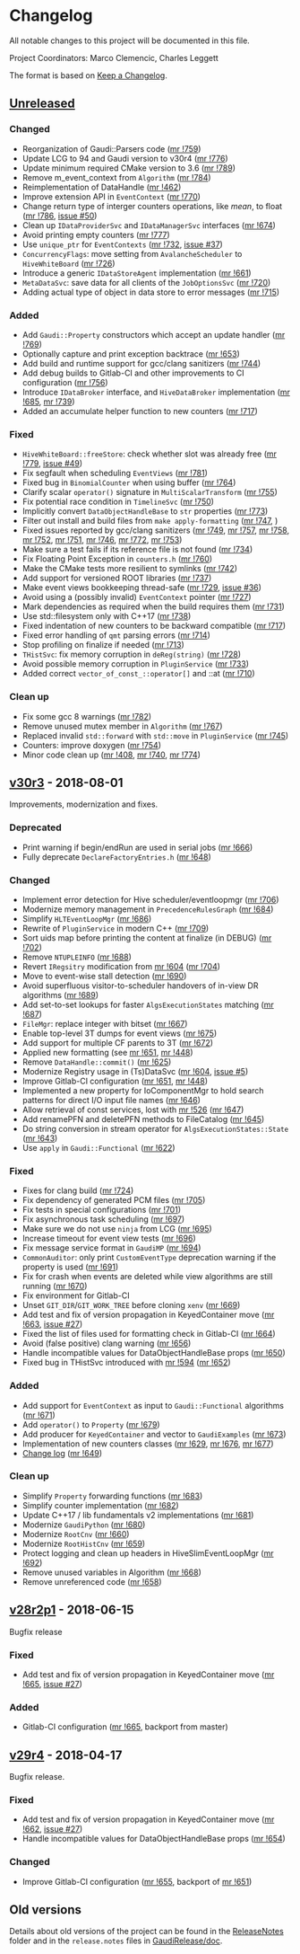 # Changelog
All notable changes to this project will be documented in this file.

Project Coordinators: Marco Clemencic, Charles Leggett

The format is based on [Keep a Changelog](http://keepachangelog.com/en/1.0.0/).

## [Unreleased][]

### Changed
- Reorganization of Gaudi::Parsers code ([mr !759][])
- Update LCG to 94 and Gaudi version to v30r4 ([mr !776][])
- Update minimum required CMake version to 3.6 ([mr !789][])
- Remove m_event_context from `Algorithm` ([mr !784][])
- Reimplementation of DataHandle ([mr !462][])
- Improve extension API in `EventContext` ([mr !770][])
- Change return type of interger counters operations, like _mean_, to float ([mr !786][], [issue #50][])
- Clean up `IDataProviderSvc` and `IDataManagerSvc` interfaces ([mr !674][])
- Avoid printing empty counters ([mr !777][])
- Use `unique_ptr` for `EventContexts` ([mr !732][], [issue #37][])
- `ConcurrencyFlags`: move setting from `AvalancheScheduler` to `HiveWhiteBoard` ([mr !726][])
- Introduce a generic `IDataStoreAgent` implementation ([mr !661][])
- `MetaDataSvc`: save data for all clients of the `JobOptionsSvc` ([mr !720][])
- Adding actual type of object in data store to error messages ([mr !715][])

### Added
- Add `Gaudi::Property` constructors which accept an update handler ([mr !769][])
- Optionally capture and print exception backtrace ([mr !653][])
- Add build and runtime support for gcc/clang sanitizers ([mr !744][])
- Add debug builds to Gitlab-CI and other improvements to CI configuration ([mr !756][])
- Introduce `IDataBroker` interface, and `HiveDataBroker` implementation ([mr !685][], [mr !739][])
- Added an accumulate helper function to new counters ([mr !717][])

### Fixed
- `HiveWhiteBoard::freeStore`: check whether slot was already free ([mr !779][], [issue #49][])
- Fix segfault when scheduling `EventViews` ([mr !781][])
- Fixed bug in `BinomialCounter` when using buffer ([mr !764][])
- Clarify scalar `operator()` signature in `MultiScalarTransform` ([mr !755][])
- Fix potential race condition in `TimelineSvc` ([mr !750][])
- Implicitly convert `DataObjectHandleBase` to `str` properties ([mr !773][])
- Filter out install and build files from `make apply-formatting` ([mr !747][], )
- Fixed issues reported by gcc/clang sanitizers ([mr !749][], [mr !757][], [mr !758][], [mr !752][], [mr !751][], [mr !746][], [mr !772][], [mr !753][])
- Make sure a test fails if its reference file is not found ([mr !734][])
- Fix Floating Point Exception in `counters.h` ([mr !760][])
- Make the CMake tests more resilient to symlinks ([mr !742][])
- Add support for versioned ROOT libraries ([mr !737][])
- Make event views bookkeeping thread-safe ([mr !729][], [issue #36][])
- Avoid using a (possibly invalid) `EventContext` pointer ([mr !727][])
- Mark dependencies as required when the build requires them ([mr !731][])
- Use std::filesystem only with C++17 ([mr !738][])
- Fixed indentation of new counters to be backward compatible ([mr !717][])
- Fixed error handling of `qmt` parsing errors ([mr !714][])
- Stop profiling on finalize if needed ([mr !713][])
- `THistSvc`: fix memory corruption in `deReg(string)` ([mr !728][])
- Avoid possible memory corruption in `PluginService` ([mr !733][])
- Added correct `vector_of_const_::operator[]` and ::at ([mr !710][])

### Clean up
- Fix some gcc 8 warnings ([mr !782][])
- Remove unused mutex member in `Algorithm` ([mr !767][])
- Replaced invalid `std::forward` with `std::move` in `PluginService` ([mr !745][])
- Counters: improve doxygen ([mr !754][])
- Minor code clean up ([mr !408][], [mr !740][], [mr !774][])


## [v30r3][] - 2018-08-01
Improvements, modernization and fixes.

### Deprecated
- Print warning if begin/endRun are used in serial jobs ([mr !666][])
- Fully deprecate `DeclareFactoryEntries.h` ([mr !648][])

### Changed
- Implement error detection for Hive scheduler/eventloopmgr ([mr !706][])
- Modernize memory management in `PrecedenceRulesGraph` ([mr !684][])
- Simplify `HLTEventLoopMgr` ([mr !686][])
- Rewrite of `PluginService` in modern C++ ([mr !709][])
- Sort uids map before printing the content at finalize (in DEBUG) ([mr !702][])
- Remove `NTUPLEINFO` ([mr !688][])
- Revert `IRegsitry` modification from [mr !604][] ([mr !704][])
- Move to event-wise stall detection ([mr !690][])
- Avoid superfluous visitor-to-scheduler handovers of in-view DR algorithms ([mr !689][])
- Add set-to-set lookups for faster `AlgsExecutionStates` matching ([mr !687][])
- `FileMgr`: replace integer with bitset ([mr !667][])
- Enable top-level 3T dumps for event views ([mr !675][])
- Add support for multiple CF parents to 3T ([mr !672][])
- Applied new formatting (see [mr !651][], [mr !448][])
- Remove `DataHandle::commit()` ([mr !625][])
- Modernize Registry usage in (Ts)DataSvc ([mr !604][], [issue #5][])
- Improve Gitlab-CI configuration ([mr !651][], [mr !448][])
- Implemented a new property for IoComponentMgr to hold search patterns for
  direct I/O input file names ([mr !646][])
- Allow retrieval of const services, lost with [mr !526][] ([mr !647][])
- Add renamePFN and deletePFN methods to FileCatalog ([mr !645][])
- Do string conversion in stream operator for `AlgsExecutionStates::State`
  ([mr !643][])
- Use `apply` in `Gaudi::Functional` ([mr !622][])

### Fixed
- Fixes for clang build ([mr !724][])
- Fix dependency of generated PCM files ([mr !705][])
- Fix tests in special configurations ([mr !701][])
- Fix asynchronous task scheduling ([mr !697][])
- Make sure we do not use `ninja` from LCG ([mr !695][])
- Increase timeout for event view tests ([mr !696][])
- Fix message service format in `GaudiMP` ([mr !694][])
- `CommonAuditor`: only print `CustomEventType` deprecation warning if the property is used ([mr !691][])
- Fix for crash when events are deleted while view algorithms are still running ([mr !670][])
- Fix environment for Gitlab-CI
- Unset `GIT_DIR`/`GIT_WORK_TREE` before cloning `xenv` ([mr !669][])
- Add test and fix of version propagation in KeyedContainer move ([mr !663][], [issue #27][])
- Fixed the list of files used for formatting check in Gitlab-CI ([mr !664][])
- Avoid (false positive) clang warning ([mr !656][])
- Handle incompatible values for DataObjectHandleBase props ([mr !650][])
- Fixed bug in THistSvc introduced with [mr !594][] ([mr !652][])

### Added
- Add support for `EventContext` as input to `Gaudi::Functional` algorithms ([mr !671][])
- Add `operator()` to `Property` ([mr !679][])
- Add producer for `KeyedContainer` and vector to `GaudiExamples` ([mr !673][])
- Implementation of new counters classes ([mr !629][], [mr !676][], [mr !677][])
- [Change log](CHANGELOG.md) ([mr !649][])

### Clean up
- Simplify `Property` forwarding functions ([mr !683][])
- Simplify counter implementation ([mr !682][])
- Update C++17 / lib fundamentals v2 implementations ([mr !681][])
- Modernize `GaudiPython` ([mr !680][])
- Modernize `RootCnv` ([mr !660][])
- Modernize `RootHistCnv` ([mr !659][])
- Protect logging and clean up headers in HiveSlimEventLoopMgr ([mr !692][])
- Remove unused variables in Algorithm ([mr !668][])
- Remove unreferenced code ([mr !658][])


## [v28r2p1][] - 2018-06-15
Bugfix release

### Fixed
- Add test and fix of version propagation in KeyedContainer move ([mr !665][], [issue #27][])

### Added
- Gitlab-CI configuration ([mr !665][], backport from master)


## [v29r4][] - 2018-04-17
Bugfix release.

### Fixed
- Add test and fix of version propagation in KeyedContainer move ([mr !662][], [issue #27][])
- Handle incompatible values for DataObjectHandleBase props ([mr !654][])

### Changed
- Improve Gitlab-CI configuration ([mr !655][], backport of [mr !651][])


## Old versions
Details about old versions of the project can be found in the
[ReleaseNotes](ReleaseNotes) folder and in the `release.notes` files in
[GaudiRelease/doc](GaudiRelease/doc).

[mr !789]: https://gitlab.cern.ch/gaudi/Gaudi/merge_requests/789
[mr !786]: https://gitlab.cern.ch/gaudi/Gaudi/merge_requests/786
[mr !784]: https://gitlab.cern.ch/gaudi/Gaudi/merge_requests/784
[mr !782]: https://gitlab.cern.ch/gaudi/Gaudi/merge_requests/782
[mr !781]: https://gitlab.cern.ch/gaudi/Gaudi/merge_requests/781
[mr !779]: https://gitlab.cern.ch/gaudi/Gaudi/merge_requests/779
[mr !777]: https://gitlab.cern.ch/gaudi/Gaudi/merge_requests/777
[mr !776]: https://gitlab.cern.ch/gaudi/Gaudi/merge_requests/776
[mr !774]: https://gitlab.cern.ch/gaudi/Gaudi/merge_requests/774
[mr !773]: https://gitlab.cern.ch/gaudi/Gaudi/merge_requests/773
[mr !772]: https://gitlab.cern.ch/gaudi/Gaudi/merge_requests/772
[mr !770]: https://gitlab.cern.ch/gaudi/Gaudi/merge_requests/770
[mr !769]: https://gitlab.cern.ch/gaudi/Gaudi/merge_requests/769
[mr !767]: https://gitlab.cern.ch/gaudi/Gaudi/merge_requests/767
[mr !764]: https://gitlab.cern.ch/gaudi/Gaudi/merge_requests/764
[mr !760]: https://gitlab.cern.ch/gaudi/Gaudi/merge_requests/760
[mr !759]: https://gitlab.cern.ch/gaudi/Gaudi/merge_requests/759
[mr !758]: https://gitlab.cern.ch/gaudi/Gaudi/merge_requests/758
[mr !757]: https://gitlab.cern.ch/gaudi/Gaudi/merge_requests/757
[mr !756]: https://gitlab.cern.ch/gaudi/Gaudi/merge_requests/756
[mr !755]: https://gitlab.cern.ch/gaudi/Gaudi/merge_requests/755
[mr !754]: https://gitlab.cern.ch/gaudi/Gaudi/merge_requests/754
[mr !753]: https://gitlab.cern.ch/gaudi/Gaudi/merge_requests/753
[mr !752]: https://gitlab.cern.ch/gaudi/Gaudi/merge_requests/752
[mr !751]: https://gitlab.cern.ch/gaudi/Gaudi/merge_requests/751
[mr !750]: https://gitlab.cern.ch/gaudi/Gaudi/merge_requests/750
[mr !749]: https://gitlab.cern.ch/gaudi/Gaudi/merge_requests/749
[mr !747]: https://gitlab.cern.ch/gaudi/Gaudi/merge_requests/747
[mr !746]: https://gitlab.cern.ch/gaudi/Gaudi/merge_requests/746
[mr !745]: https://gitlab.cern.ch/gaudi/Gaudi/merge_requests/745
[mr !744]: https://gitlab.cern.ch/gaudi/Gaudi/merge_requests/744
[mr !742]: https://gitlab.cern.ch/gaudi/Gaudi/merge_requests/742
[mr !740]: https://gitlab.cern.ch/gaudi/Gaudi/merge_requests/740
[mr !739]: https://gitlab.cern.ch/gaudi/Gaudi/merge_requests/739
[mr !738]: https://gitlab.cern.ch/gaudi/Gaudi/merge_requests/738
[mr !737]: https://gitlab.cern.ch/gaudi/Gaudi/merge_requests/737
[mr !734]: https://gitlab.cern.ch/gaudi/Gaudi/merge_requests/734
[mr !733]: https://gitlab.cern.ch/gaudi/Gaudi/merge_requests/733
[mr !732]: https://gitlab.cern.ch/gaudi/Gaudi/merge_requests/732
[mr !731]: https://gitlab.cern.ch/gaudi/Gaudi/merge_requests/731
[mr !729]: https://gitlab.cern.ch/gaudi/Gaudi/merge_requests/729
[mr !728]: https://gitlab.cern.ch/gaudi/Gaudi/merge_requests/728
[mr !727]: https://gitlab.cern.ch/gaudi/Gaudi/merge_requests/727
[mr !726]: https://gitlab.cern.ch/gaudi/Gaudi/merge_requests/726
[mr !724]: https://gitlab.cern.ch/gaudi/Gaudi/merge_requests/724
[mr !720]: https://gitlab.cern.ch/gaudi/Gaudi/merge_requests/720
[mr !717]: https://gitlab.cern.ch/gaudi/Gaudi/merge_requests/717
[mr !715]: https://gitlab.cern.ch/gaudi/Gaudi/merge_requests/715
[mr !714]: https://gitlab.cern.ch/gaudi/Gaudi/merge_requests/714
[mr !713]: https://gitlab.cern.ch/gaudi/Gaudi/merge_requests/713
[mr !710]: https://gitlab.cern.ch/gaudi/Gaudi/merge_requests/710
[mr !709]: https://gitlab.cern.ch/gaudi/Gaudi/merge_requests/709
[mr !706]: https://gitlab.cern.ch/gaudi/Gaudi/merge_requests/706
[mr !705]: https://gitlab.cern.ch/gaudi/Gaudi/merge_requests/705
[mr !704]: https://gitlab.cern.ch/gaudi/Gaudi/merge_requests/704
[mr !702]: https://gitlab.cern.ch/gaudi/Gaudi/merge_requests/702
[mr !701]: https://gitlab.cern.ch/gaudi/Gaudi/merge_requests/701
[mr !697]: https://gitlab.cern.ch/gaudi/Gaudi/merge_requests/697
[mr !696]: https://gitlab.cern.ch/gaudi/Gaudi/merge_requests/696
[mr !695]: https://gitlab.cern.ch/gaudi/Gaudi/merge_requests/695
[mr !694]: https://gitlab.cern.ch/gaudi/Gaudi/merge_requests/694
[mr !692]: https://gitlab.cern.ch/gaudi/Gaudi/merge_requests/692
[mr !691]: https://gitlab.cern.ch/gaudi/Gaudi/merge_requests/691
[mr !690]: https://gitlab.cern.ch/gaudi/Gaudi/merge_requests/690
[mr !689]: https://gitlab.cern.ch/gaudi/Gaudi/merge_requests/689
[mr !688]: https://gitlab.cern.ch/gaudi/Gaudi/merge_requests/688
[mr !687]: https://gitlab.cern.ch/gaudi/Gaudi/merge_requests/687
[mr !686]: https://gitlab.cern.ch/gaudi/Gaudi/merge_requests/686
[mr !685]: https://gitlab.cern.ch/gaudi/Gaudi/merge_requests/685
[mr !684]: https://gitlab.cern.ch/gaudi/Gaudi/merge_requests/684
[mr !683]: https://gitlab.cern.ch/gaudi/Gaudi/merge_requests/683
[mr !682]: https://gitlab.cern.ch/gaudi/Gaudi/merge_requests/682
[mr !681]: https://gitlab.cern.ch/gaudi/Gaudi/merge_requests/681
[mr !680]: https://gitlab.cern.ch/gaudi/Gaudi/merge_requests/680
[mr !679]: https://gitlab.cern.ch/gaudi/Gaudi/merge_requests/679
[mr !677]: https://gitlab.cern.ch/gaudi/Gaudi/merge_requests/677
[mr !676]: https://gitlab.cern.ch/gaudi/Gaudi/merge_requests/676
[mr !675]: https://gitlab.cern.ch/gaudi/Gaudi/merge_requests/675
[mr !674]: https://gitlab.cern.ch/gaudi/Gaudi/merge_requests/674
[mr !673]: https://gitlab.cern.ch/gaudi/Gaudi/merge_requests/673
[mr !672]: https://gitlab.cern.ch/gaudi/Gaudi/merge_requests/672
[mr !671]: https://gitlab.cern.ch/gaudi/Gaudi/merge_requests/671
[mr !670]: https://gitlab.cern.ch/gaudi/Gaudi/merge_requests/670
[mr !669]: https://gitlab.cern.ch/gaudi/Gaudi/merge_requests/669
[mr !668]: https://gitlab.cern.ch/gaudi/Gaudi/merge_requests/668
[mr !667]: https://gitlab.cern.ch/gaudi/Gaudi/merge_requests/667
[mr !666]: https://gitlab.cern.ch/gaudi/Gaudi/merge_requests/666
[mr !665]: https://gitlab.cern.ch/gaudi/Gaudi/merge_requests/665
[mr !664]: https://gitlab.cern.ch/gaudi/Gaudi/merge_requests/664
[mr !663]: https://gitlab.cern.ch/gaudi/Gaudi/merge_requests/663
[mr !662]: https://gitlab.cern.ch/gaudi/Gaudi/merge_requests/662
[mr !661]: https://gitlab.cern.ch/gaudi/Gaudi/merge_requests/661
[mr !660]: https://gitlab.cern.ch/gaudi/Gaudi/merge_requests/660
[mr !659]: https://gitlab.cern.ch/gaudi/Gaudi/merge_requests/659
[mr !658]: https://gitlab.cern.ch/gaudi/Gaudi/merge_requests/658
[mr !656]: https://gitlab.cern.ch/gaudi/Gaudi/merge_requests/656
[mr !655]: https://gitlab.cern.ch/gaudi/Gaudi/merge_requests/655
[mr !654]: https://gitlab.cern.ch/gaudi/Gaudi/merge_requests/654
[mr !653]: https://gitlab.cern.ch/gaudi/Gaudi/merge_requests/653
[mr !652]: https://gitlab.cern.ch/gaudi/Gaudi/merge_requests/652
[mr !651]: https://gitlab.cern.ch/gaudi/Gaudi/merge_requests/651
[mr !650]: https://gitlab.cern.ch/gaudi/Gaudi/merge_requests/650
[mr !649]: https://gitlab.cern.ch/gaudi/Gaudi/merge_requests/649
[mr !648]: https://gitlab.cern.ch/gaudi/Gaudi/merge_requests/648
[mr !647]: https://gitlab.cern.ch/gaudi/Gaudi/merge_requests/647
[mr !646]: https://gitlab.cern.ch/gaudi/Gaudi/merge_requests/646
[mr !645]: https://gitlab.cern.ch/gaudi/Gaudi/merge_requests/645
[mr !643]: https://gitlab.cern.ch/gaudi/Gaudi/merge_requests/643
[mr !629]: https://gitlab.cern.ch/gaudi/Gaudi/merge_requests/629
[mr !625]: https://gitlab.cern.ch/gaudi/Gaudi/merge_requests/625
[mr !622]: https://gitlab.cern.ch/gaudi/Gaudi/merge_requests/622
[mr !604]: https://gitlab.cern.ch/gaudi/Gaudi/merge_requests/604
[mr !594]: https://gitlab.cern.ch/gaudi/Gaudi/merge_requests/594
[mr !526]: https://gitlab.cern.ch/gaudi/Gaudi/merge_requests/526
[mr !462]: https://gitlab.cern.ch/gaudi/Gaudi/merge_requests/462
[mr !448]: https://gitlab.cern.ch/gaudi/Gaudi/merge_requests/448
[mr !408]: https://gitlab.cern.ch/gaudi/Gaudi/merge_requests/408

[issue #50]: https://gitlab.cern.ch/gaudi/Gaudi/issues/50
[issue #49]: https://gitlab.cern.ch/gaudi/Gaudi/issues/49
[issue #37]: https://gitlab.cern.ch/gaudi/Gaudi/issues/37
[issue #36]: https://gitlab.cern.ch/gaudi/Gaudi/issues/36
[issue #27]: https://gitlab.cern.ch/gaudi/Gaudi/issues/27
[issue #5]: https://gitlab.cern.ch/gaudi/Gaudi/issues/5

[Unreleased]: https://gitlab.cern.ch/gaudi/Gaudi/compare/v30r3...master
[v30r3]: https://gitlab.cern.ch/gaudi/Gaudi/compare/v30r2...v30r3
[v29r4]: https://gitlab.cern.ch/gaudi/Gaudi/compare/v29r3...v29r4
[v28r2p1]: https://gitlab.cern.ch/gaudi/Gaudi/compare/v28r2...v28r2p1
